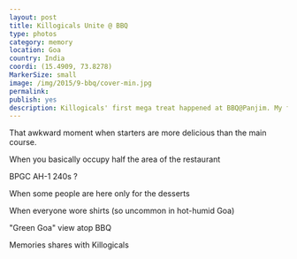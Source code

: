 ```yaml
---
layout: post
title: Killogicals Unite @ BBQ
type: photos
category: memory
location: Goa
country: India
coordi: (15.4909, 73.8278)
MarkerSize: small
image: /img/2015/9-bbq/cover-min.jpg 
permalink: 
publish: yes
description: Killogicals' first mega treat happened at BBQ@Panjim. My first BBQ experience, for which I starved myself for over 24hrs :P
---
```

<!-- http://compressjpeg.com -->
<!-- http://compressimage.toolur.com/ 1024, 400-->
<p class="center"><img src="{{site.baseurl}}/img/2015/9-bbq/cover.jpg" alt="">That awkward moment when starters are more delicious than the main course.</p>

<p class="center"><img src="{{site.baseurl}}/img/2015/9-bbq/1.jpg" alt="">When you basically occupy half the area of the restaurant</p>

<p class="center"><img src="{{site.baseurl}}/img/2015/9-bbq/2.jpg" alt="">BPGC AH-1 240s ?</p>

<!-- <p class="center"><img src="{{site.baseurl}}/img/2015/9-bbq/3.jpg" alt="">The "Trek" through the green covers</p> -->

<p class="center"><img src="{{site.baseurl}}/img/2015/9-bbq/4.jpg" alt="">When some people are here only for the desserts</p>

<p class="center"><img src="{{site.baseurl}}/img/2015/9-bbq/5.jpg" alt="">When everyone wore shirts (so uncommon in hot-humid Goa)</p>


<p class="center"><img src="{{site.baseurl}}/img/2015/9-bbq/6.jpg" alt="">"Green Goa" view atop BBQ</p>

<p class="center"><img src="{{site.baseurl}}/img/2015/9-bbq/7.jpg" alt="">Memories shares with Killogicals</p>
